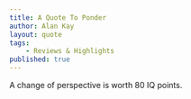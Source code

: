 ```yaml
---
title: A Quote To Ponder
author: Alan Kay
layout: quote
tags: 
    - Reviews & Highlights
published: true
---
```


A change of perspective is worth 80 IQ points.